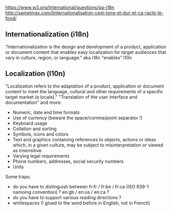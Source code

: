 https://www.w3.org/International/questions/qa-i18n
http://sametmax.com/linternationalisation-cest-long-et-dur-et-ca-racle-le-fond/

## Internationalization (i18n)
"Internationalization is the design and development of a product, application or document content that enables easy localization for target audiences that vary in culture, region, or language."
aka i18n "enables" l10n

## Localization (l10n)
"Localization refers to the adaptation of a product, application or document content to meet the language, cultural and other requirements of a specific target market (a locale)."
"Translation of the user interface and documentation" and more:
- Numeric, date and time formats
- Use of currency (beware the space/comma/point separator !)
- Keyboard usage
- Collation and sorting
- Symbols, icons and colors
- Text and graphics containing references to objects, actions or ideas which, in a given culture, may be subject to misinterpretation or viewed as insensitive.
- Varying legal requirements
- Phone numbers, addresses, social security numbers
- Units

Some traps:
- do you have to distinguish between fr:fr / fr:be / fr:ca (ISO 639-1 namoing convention) ? en:gb / en:us / en:ca ?
- do you have to support various reading directions ?
- whitespaces (! glued to the word before in English, not in French)